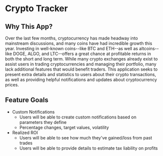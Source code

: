 # Crypto Tracker
## Why This App?
Over the last few months, cryptocurrency has made headway into mainstream discussions, and many coins have had incredible growth this year. Investing in well-known coins--like BTC and ETH--as well as altcoins--like DOGE, ALGO, and LTC--offers a great chance at profitable returns in both the short and long term. While many crypto exchanges already exist to assist users in trading cryptocurrencies and managing their portfolio, many lack additional features that would benefit traders. This application seeks to present extra details and statistics to users about their crypto transactions, as well as providing helpful notifications and updates about cryptocurrency prices.
## Feature Goals
* Custom Notifications
  - Users will be able to create custom notifications based on parameters they define
  - Percentage changes, target values, volatility
* Realized ROI
  - Users will be able to see how much they've gained/loss from past trades
  - Users will be able to provide details to estimate tax liability on profits

